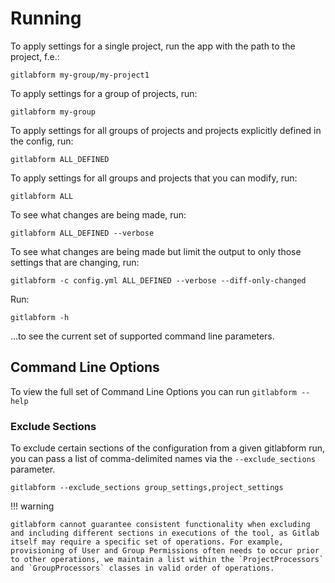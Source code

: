 # Running

To apply settings for a single project, run the app with the path to the project, f.e.:

```shell
gitlabform my-group/my-project1
```

To apply settings for a group of projects, run:

```shell
gitlabform my-group
```

To apply settings for all groups of projects and projects explicitly defined in the config, run:

```shell
gitlabform ALL_DEFINED
```

To apply settings for all groups and projects that you can modify, run:

```shell
gitlabform ALL
```

To see what changes are being made, run:

```shell
gitlabform ALL_DEFINED --verbose
```

To see what changes are being made but limit the output to only those settings that are changing, run:

```shell
gitlabform -c config.yml ALL_DEFINED --verbose --diff-only-changed
```

Run:

```shell
gitlabform -h
```

...to see the current set of supported command line parameters.

## Command Line Options

To view the full set of Command Line Options you can run `gitlabform --help`

### Exclude Sections

To exclude certain sections of the configuration from a given gitlabform run, you can pass a list of comma-delimited names via the `--exclude_sections` parameter.

```shell
gitlabform --exclude_sections group_settings,project_settings
```

!!! warning

    gitlabform cannot guarantee consistent functionality when excluding and including different sections in executions of the tool, as Gitlab itself may require a specific set of operations. For example, provisioning of User and Group Permissions often needs to occur prior to other operations, we maintain a list within the `ProjectProcessors` and `GroupProcessors` classes in valid order of operations.